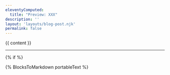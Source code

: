 ```yaml
---
eleventyComputed:
  title: "Preview: XXX"
description: ''
layout: 'layouts/blog-post.njk'
permalink: false
---
```


{{ content }}
<hr>

{% if %}

{% BlocksToMarkdown portableText %}